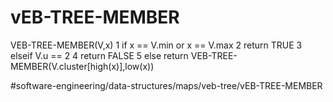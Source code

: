 # vEB-TREE-MEMBER
VEB-TREE-MEMBER(V,x)
1 if x == V.min or x == V.max 
2   return TRUE 
3 elseif V.u == 2 
4   return FALSE 
5 else return VEB-TREE-MEMBER(V.cluster[high(x)],low(x))


#software-engineering/data-structures/maps/veb-tree/vEB-TREE-MEMBER

